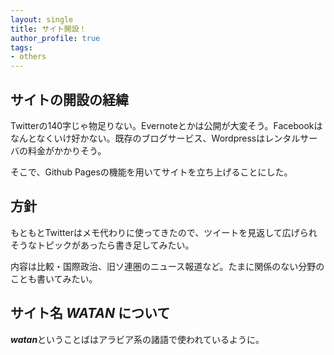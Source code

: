 ```yaml
---
layout: single
title: サイト開設！
author_profile: true
tags:
- others
---
```


## サイトの開設の経緯
Twitterの140字じゃ物足りない。Evernoteとかは公開が大変そう。Facebookはなんとなくいけ好かない。既存のブログサービス、Wordpressはレンタルサーバの料金がかかりそう。

そこで、Github Pagesの機能を用いてサイトを立ち上げることにした。

## 方針
もともとTwitterはメモ代わりに使ってきたので、ツイートを見返して広げられそうなトピックがあったら書き足してみたい。

内容は比較・国際政治、旧ソ連圏のニュース報道など。たまに関係のない分野のことも書いてみたい。


## サイト名 ***WATAN*** について
***watan***ということばはアラビア系の諸語で使われているように。




